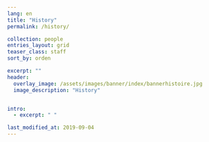```yaml
---
lang: en
title: "History"
permalink: /history/

collection: people
entries_layout: grid
teaser_class: staff
sort_by: orden 

excerpt: ""
header:
  overlay_image: /assets/images/banner/index/bannerhistoire.jpg
  image_description: "History"


intro:
  - excerpt: " "

last_modified_at: 2019-09-04
---
```

